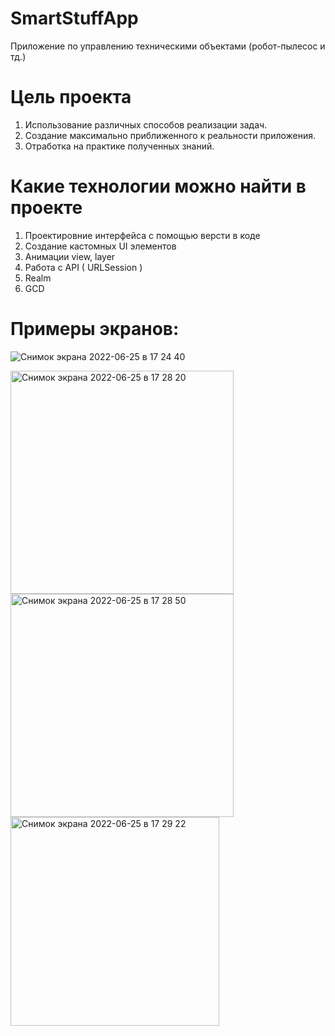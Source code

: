 # SmartStuffApp

Приложение по управлению техническими объектами (робот-пылесос и тд.)

# Цель проекта

1. Использование различных способов реализации задач.
2. Создание максимально приближенного к реальности приложения.
3. Отработка на практике полученных знаний.

# Какие технологии можно найти в проекте

1. Проектировние интерфейса с помощью версти в коде
2. Создание кастомных UI элементов
3. Анимации view, layer
4. Работа с API ( URLSession )
5. Realm
6. GCD 

# Примеры экранов:

![Снимок экрана 2022-06-25 в 17 24 40](https://user-images.githubusercontent.com/71207368/175778394-3e597b12-fe1d-491d-981c-af6771453be5.png)

<img width="357" alt="Снимок экрана 2022-06-25 в 17 28 20" src="https://user-images.githubusercontent.com/71207368/175778398-1805b442-24ed-47e4-8e0e-50dccf203500.png">

<img width="357" alt="Снимок экрана 2022-06-25 в 17 28 50" src="https://user-images.githubusercontent.com/71207368/175778402-e622a7fa-2c8b-490e-94b4-0ec7b5c7bc6d.png">

<img width="334" alt="Снимок экрана 2022-06-25 в 17 29 22" src="https://user-images.githubusercontent.com/71207368/175778405-ce42397c-dbdf-43d7-8ba8-9a253cca9501.png">



